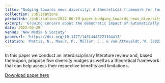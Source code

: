 ```yaml
---
title: "Nudging towards news diversity: A theoretical framework for facilitating diverse news consumption through recommender design"
collection: publications
permalink: /publication/2022-06-29-paper-Nudging_towards_news_diversity
excerpt: 'Growing concern about the democratic impact of automatically curated news platforms urges us to reconsider how such platforms should be designed. We propose a theoretical framework for personalised diversity nudges that can stimulate diverse news consumption on the individual level. To examine potential benefits and limitations of existing diversity nudges, we conduct an interdisciplinary literature review that synthesises theoretical work on news selection mechanisms with hands-on tools and implementations from the fields of computer science and recommender systems. Based thereupon, we propose five diversity nudges that researchers and practitioners can build on. We provide a theoretical motivation of why, when and for whom such nudges could be effective, critically reflect on their potential backfire effects and the need for algorithmic transparency, and sketch out a research agenda for diversity-aware news recommender design. Thereby, we develop concrete, theoretically grounded avenues towards facilitating diverse news consumption on algorithmically curated platforms.'
date: 2022-06-29
venue: 'New Media & Society'
paperurl: 'https://doi.org/10.1177/14614448221104413'
citation: 'Mattis, N., Masur, P., Möller, J., & van Atteveldt, W. (2022). Nudging towards news diversity: A theoretical framework for facilitating diverse news consumption through recommender design. <i>new media & society</i>, 14614448221104413.'
---
```


In this paper we conduct an interdisciplinary literature review and, based thereupon, propose five diversity nudges as well as a theoretical framework that can help assess their respective benefits and limitations.

[Download paper here](http://nickma101.github.io/files/Nudging_towards_news_diversity.pdf)